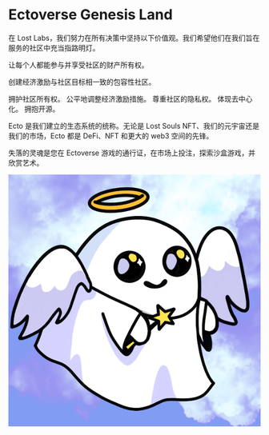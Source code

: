 # Ectoverse Genesis Land

在 Lost Labs，我们努力在所有决策中坚持以下价值观。我们希望他们在我们旨在服务的社区中充当指路明灯。

让每个人都能参与并享受社区的财产所有权。

创建经济激励与社区目标相一致的包容性社区。

拥护社区所有权。
公平地调整经济激励措施。
尊重社区的隐私权。
体现去中心化。
拥抱开源。

Ecto 是我们建立的生态系统的统称。无论是 Lost Souls NFT、我们的元宇宙还是我们的市场，Ecto 都是 DeFi、NFT 和更大的 web3 空间的先锋。

失落的灵魂是您在 Ectoverse 游戏的通行证，在市场上投注，探索沙盒游戏，并欣赏艺术。

![nft](1661579703497.jpg)
